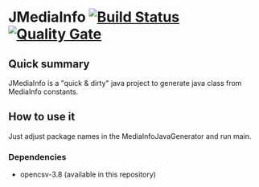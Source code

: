 # JMediaInfo [![Build Status](https://travis-ci.org/welle/JMediaInfo.svg?branch=master)](https://travis-ci.org/welle/JMediaInfo) [![Quality Gate](https://sonarcloud.io/api/badges/gate?key=JMediaInfo)](https://sonarcloud.io/dashboard/index/JMediaInfo) #

## Quick summary ##

JMediaInfo is a "quick & dirty" java project to generate java class from MediaInfo constants. 

## How to use it ##

Just adjust package names in the MediaInfoJavaGenerator and run main.

### Dependencies ###

* opencsv-3.8 (available in this repository)
